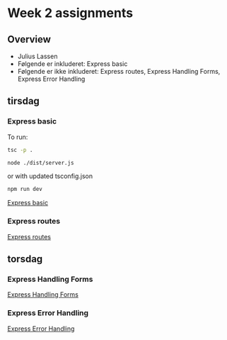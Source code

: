 # Week 2 assignments

## Overview

- Julius Lassen
- Følgende er inkluderet: Express basic
- Følgende er ikke inkluderet: Express routes, Express Handling Forms, Express Error Handling

## tirsdag
### Express basic
To run:
```bash
tsc -p .
```
```bash
node ./dist/server.js
```

or
with updated tsconfig.json
```bash
npm run dev
```

[Express basic](https://github.com/FullStackTypeScriptCourse/course_material/blob/2024-S/02_node_express/ExpressBasic.md#express-project-part-1)

### Express routes
[Express routes](https://github.com/FullStackTypeScriptCourse/course_material/blob/2024-S/02_node_express/ExpressRoutes.md#express-routes)

## torsdag
### Express Handling Forms
[Express Handling Forms](https://github.com/FullStackTypeScriptCourse/course_material/blob/2024-S/02_node_express/ExpressHandlingForms.md#express-handling-forms-part-1)

### Express Error Handling
[Express Error Handling](https://github.com/FullStackTypeScriptCourse/course_material/blob/2024-S/02_node_express/ExpressErrorHandling.md#express-error-handling)
